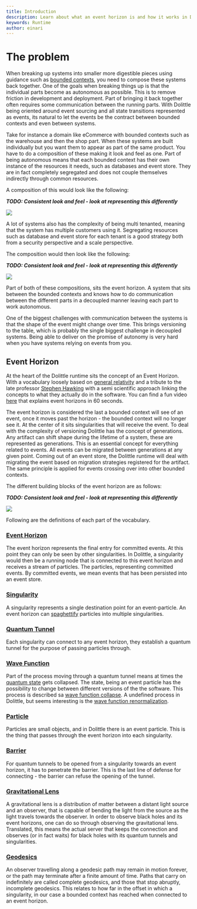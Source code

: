 ```yaml
---
title: Introduction
description: Learn about what an event horizon is and how it works in Dolittle
keywords: Runtime
author: einari
---
```


# The problem

When breaking up systems into smaller more digestible pieces using guidance such as [bounded contexts](../bounded_context),
you need to compose these systems back together. One of the goals when breaking things up is that the individual parts
become as autonomous as possible. This is to remove friction in development and deployment. Part of bringing it back together
often requires some communication between the running parts. With Dolittle being oriented around event sourcing and all state
transitions represented as events, its natural to let the events be the contract between bounded contexts and even between
systems.

Take for instance a domain like eCommerce with bounded contexts such as the warehouse and then the shop part.
When these systems are built individually but you want them to appear as part of the same product. You have to do a
composition of these making it look and feel as one. Part of being autonomous means that each bounded context has their own
instance of the resources it needs, such as databases and event store. They are in fact completely segregated and does not
couple themselves indirectly through common resources.

A composition of this would look like the following:

***TODO: Consistent look and feel - look at representing this differently***

![](./images/composition.png)

A lot of systems also has the complexity of being multi tenanted, meaning that the system has multiple customers using it.
Segregating resources such as database and event store for each tenant is a good strategy both from a security perspective
and a scale perspective.

The composition would then look like the following:

***TODO: Consistent look and feel - look at representing this differently***

![](./images/composition_multi_tenant.png)

Part of both of these compositions, sits the event horizon. A system that sits between the bounded contexts and knows how
to do communication between the different parts in a decoupled manner leaving each part to work autonomous.

One of the biggest challenges with communication between the systems is that the shape of the event might change over time.
This brings versioning to the table, which is probably the single biggest challenge in decoupled systems. Being able to deliver
on the promise of autonomy is very hard when you have systems relying on events from you.

## Event Horizon

At the heart of the Dolittle runtime sits the concept of an Event Horizon. With a vocabulary loosely based on [general relativity](https://en.wikipedia.org/wiki/General_relativity) and a tribute to the late professor [Stephen Hawking](https://en.wikipedia.org/wiki/Stephen_Hawkings) with a semi scientific approach linking the concepts to what they actually do in the software. You can find a fun video [here](https://www.youtube.com/watch?v=E8hzLM0JpYw) that explains event horizons in 60 seconds.

The event horizon is considered the last a bounded context will see of an event, once it moves past the horizon - the bounded context
will no longer see it. At the center of it sits singularities that will receive the event. To deal with the complexity of versioning
Dolittle has the concept of generations. Any artifact can shift shape during the lifetime of a system, these are represented as generations.
This is an essential concept for everything related to events. All events can be migrated between generations at any given point.
Coming out of an event store, the Dolittle runtime will deal with migrating the event based on migration strategies registered for the
artifact. The same principle is applied for events crossing over into other bounded contexts.

The different building blocks of the event horizon are as follows:

***TODO: Consistent look and feel - look at representing this differently***

![](./images/event_horizon.png)

Following are the definitions of each part of the vocabulary.

### [Event Horizon](https://en.wikipedia.org/wiki/Event_horizon)

The event horizon represents the final entry for committed events. At this point they can only be seen by other singularities.
In Dolittle, a singularity would then be a running node that is connected to this event horizon and receives a stream of particles.
The particles, representing committed events. By committed events, we mean events that has been persisted into an event store.

### [Singularity](https://en.wikipedia.org/wiki/Gravitational_singularity)

A singularity represents a single destination point for an event-particle. An event horizon can [spaghettify](https://en.wikipedia.org/wiki/Spaghettification) particles into multiple singularities.

### [Quantum Tunnel](https://en.wikipedia.org/wiki/Quantum_tunnelling)

Each singularity can connect to any event horizon, they establish a quantum tunnel for the purpose of passing particles through.

### [Wave Function](https://en.wikipedia.org/wiki/Wave_function)

Part of the process moving through a quantum tunnel means at times the [quantum state](https://en.wikipedia.org/wiki/Quantum_state) gets collapsed.
The state, being an event particle has the possibility to change between different versions of the the software.
This process is described sa [wave function collapse](https://en.wikipedia.org/wiki/Wave_function_collapse).
A undefined process in Dolittle, but seems interesting is the [wave function renormalization](https://en.wikipedia.org/wiki/Wave_function_renormalization).

### [Particle](https://en.wikipedia.org/wiki/Particle)

Particles are small objects, and in Dolittle there is an event particle. This is the thing that passes through the event
horizon into each singularity.

### [Barrier](https://en.wikipedia.org/wiki/Rectangular_potential_barrier)

For quantum tunnels to be opened from a singularity towards an event horizon, it has to penetrate the barrier.
This is the last line of defense for connecting - the barrier can refuse the opening of the tunnel.

### [Gravitational Lens](https://en.wikipedia.org/wiki/Gravitational_lens)

A gravitational lens is a distribution of matter between a distant light source and an observer, that is capable of bending the light from the source as the light travels towards the observer.
In order to observe black holes and its event horizons, one can do so through observing the gravitational lens.
Translated, this means the actual server that keeps the connection and observes (or in fact waits) for black holes with its quantum tunnels and singularities.

### [Geodesics](https://vrs.amsi.org.au/geodesic-incompleteness-spacetime/)

An observer travelling along a geodesic path may remain in motion forever, or the path may terminate after a finite amount of time. Paths that carry on indefinitely are called complete geodesics, and those that stop abruptly, incomplete geodesics.
This relates to how far in the offset in which a singularity, in our case a bounded context has reached when connected to an event horizon.
